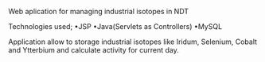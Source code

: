 Web aplication for managing industrial isotopes in NDT 

Technologies used;
•JSP
•Java(Servlets as Controllers)
•MySQL

Application allow to storage industrial  isotopes like Iridum, Selenium, Cobalt and Ytterbium and calculate activity for current day.